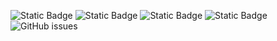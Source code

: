 ![Static Badge](https://img.shields.io/badge/blacklists-60-000000) ![Static Badge](https://img.shields.io/badge/blacklisted-2930967-cc0000) ![Static Badge](https://img.shields.io/badge/whitelisted-2243-00CC00) ![Static Badge](https://img.shields.io/badge/streaming_blacklist-28107-000000) ![GitHub issues](https://img.shields.io/github/issues/fabriziosalmi/blacklists)
